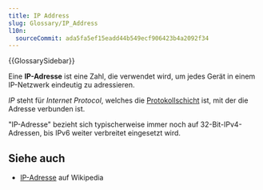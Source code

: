 ```yaml
---
title: IP Address
slug: Glossary/IP_Address
l10n:
  sourceCommit: ada5fa5ef15eadd44b549ecf906423b4a2092f34
---
```


{{GlossarySidebar}}

Eine **IP-Adresse** ist eine Zahl, die verwendet wird, um jedes Gerät in einem IP-Netzwerk eindeutig zu adressieren.

_IP_ steht für _Internet Protocol_, welches die [Protokollschicht](https://docs.oracle.com/cd/E19683-01/806-4075/ipov-7/index.html) ist, mit der die Adresse verbunden ist.

"IP-Adresse" bezieht sich typischerweise immer noch auf 32-Bit-IPv4-Adressen, bis IPv6 weiter verbreitet eingesetzt wird.

## Siehe auch

- [IP-Adresse](https://en.wikipedia.org/wiki/IP_address) auf Wikipedia
